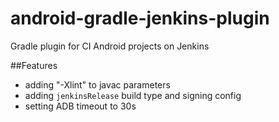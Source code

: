 # android-gradle-jenkins-plugin
Gradle plugin for CI Android projects on Jenkins

##Features
- adding "-Xlint" to javac parameters
- adding `jenkinsRelease` build type and signing config
- setting ADB timeout to 30s
